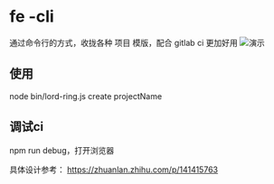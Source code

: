 

# fe -cli
通过命令行的方式，收拢各种 项目 模版，配合 gitlab ci 更加好用
![演示](./fe-cli.gif)


## 使用

node bin/lord-ring.js create projectName

## 调试ci

npm run debug，打开浏览器

具体设计参考： https://zhuanlan.zhihu.com/p/141415763